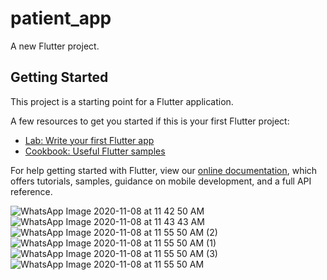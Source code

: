 # patient_app

A new Flutter project.

## Getting Started

This project is a starting point for a Flutter application.

A few resources to get you started if this is your first Flutter project:

- [Lab: Write your first Flutter app](https://flutter.dev/docs/get-started/codelab)
- [Cookbook: Useful Flutter samples](https://flutter.dev/docs/cookbook)

For help getting started with Flutter, view our
[online documentation](https://flutter.dev/docs), which offers tutorials,
samples, guidance on mobile development, and a full API reference.

![WhatsApp Image 2020-11-08 at 11 42 50 AM](https://user-images.githubusercontent.com/68279005/98459598-5d712400-21c2-11eb-9c23-b0c024dc2315.jpeg)
![WhatsApp Image 2020-11-08 at 11 43 43 AM](https://user-images.githubusercontent.com/68279005/98459600-6104ab00-21c2-11eb-93bf-c0bff36df31f.jpeg)
![WhatsApp Image 2020-11-08 at 11 55 50 AM (2)](https://user-images.githubusercontent.com/68279005/98459612-7ed21000-21c2-11eb-87d2-ab4af6b92d44.jpeg)
![WhatsApp Image 2020-11-08 at 11 55 50 AM (1)](https://user-images.githubusercontent.com/68279005/98459614-842f5a80-21c2-11eb-9738-275ce7a07d5a.jpeg)
![WhatsApp Image 2020-11-08 at 11 55 50 AM (3)](https://user-images.githubusercontent.com/68279005/98459620-8ee9ef80-21c2-11eb-8924-3db34aa96240.jpeg)
![WhatsApp Image 2020-11-08 at 11 55 50 AM](https://user-images.githubusercontent.com/68279005/98459627-93aea380-21c2-11eb-9649-b19b9cda42b4.jpeg)

